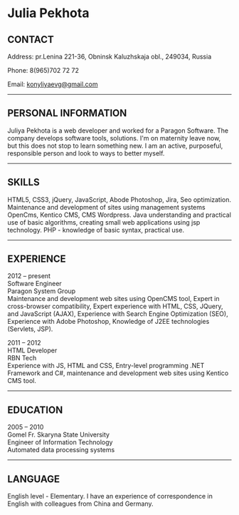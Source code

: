 # Julia Pekhota

## CONTACT

Address: pr.Lenina 221-36, Obninsk
Kaluzhskaja obl., 249034, Russia

Phone: 8(965)702 72 72

Email: konyliyaevg@gmail.com

---

## PERSONAL INFORMATION

Juliya Pekhota is a web developer and worked for a Paragon Software. The company develops software tools, solutions.
I'm on maternity leave now, but this does not stop to learn something new. I am an active, purposeful, responsible person and look to ways to better myself.

---

## SKILLS

HTML5, CSS3, jQuery, JavaScript, Abode Photoshop, Jira, Seo optimization. Maintenance and development of sites using management systems OpenCms, Kentico CMS, CMS Wordpress. Java understanding and practical use of basic algorithms, creating small web applications using jsp technology. PHP - knowledge of basic syntax, practical use.

---

## EXPERIENCE

2012 – present  
Software Engineer  
Paragon System Group  
Maintenance and development web sites using OpenCMS tool, Expert in cross-browser compatibility, Expert experience with HTML, CSS, JQuery, and JavaScript (AJAX), Experience with Search Engine Optimization (SEO), Experience with Adobe Photoshop, Knowledge of J2EE technologies (Servlets, JSP).

2011 – 2012  
HTML Developer  
RBN Tech  
Experience with JS, HTML and CSS, Entry-level programming .NET Framework and C#, maintenance and development web sites using Kentico CMS tool.

---

## EDUCATION

2005 – 2010  
Gomel Fr. Skaryna State University  
Engineer of Information Technology  
Automated data processing systems

---

## LANGUAGE

English level - Elementary. I have an experience of correspondence in English with colleagues from China and Germany.
